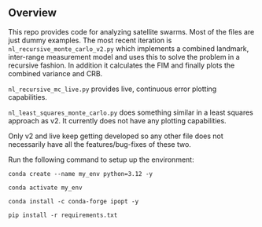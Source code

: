 ## Overview

This repo provides code for analyzing satellite swarms. Most of the files are just dummy examples. The most recent iteration is `nl_recursive_monte_carlo_v2.py` which implements a combined landmark, inter-range measurement model and uses this to solve the problem in a recursive fashion. In addition it calculates the FIM and finally plots the combined variance and CRB. 

`nl_recursive_mc_live.py` provides live, continuous error plotting capabilities.

`nl_least_squares_monte_carlo.py` does something similar in a least squares approach as v2. It currently does not have any plotting capabilities. 

Only v2 and live keep getting developed so any other file does not necessarily have all the features/bug-fixes of these two.

Run the following command to setup up the environment:

```
conda create --name my_env python=3.12 -y
```

```
conda activate my_env
```

```
conda install -c conda-forge ipopt -y
```

```
pip install -r requirements.txt
```


